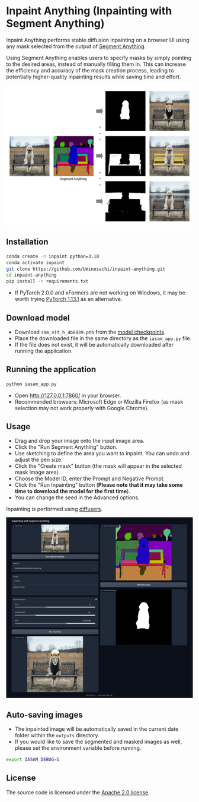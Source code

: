 # Inpaint Anything (Inpainting with Segment Anything)

Inpaint Anything performs stable diffusion inpainting on a browser UI using any mask selected from the output of [Segment Anything](https://github.com/facebookresearch/segment-anything).


Using Segment Anything enables users to specify masks by simply pointing to the desired areas, instead of manually filling them in. This can increase the efficiency and accuracy of the mask creation process, leading to potentially higher-quality inpainting results while saving time and effort.

![Explanation image](images/inpaint_anything_explanation_image_1.png)

## Installation

```bash
conda create -n inpaint python=3.10
conda activate inpaint
git clone https://github.com/Uminosachi/inpaint-anything.git
cd inpaint-anything
pip install -r requirements.txt
```
* If PyTorch 2.0.0 and xFormers are not working on Windows, it may be worth trying [PyTorch 1.13.1](https://pytorch.org/get-started/previous-versions/) as an alternative.

## Download model

* Download `sam_vit_h_4b8939.pth` from the [model checkpoints](https://github.com/facebookresearch/segment-anything#model-checkpoints).
* Place the downloaded file in the same directory as the `iasam_app.py` file.
* If the file does not exist, it will be automatically downloaded after running the application.

## Running the application

```bash
python iasam_app.py
```

* Open http://127.0.0.1:7860/ in your browser.
* Recommended browsers: Microsoft Edge or Mozilla Firefox (as mask selection may not work properly with Google Chrome).

## Usage

* Drag and drop your image onto the input image area.
* Click the "Run Segment Anything" button.
* Use sketching to define the area you want to inpaint. You can undo and adjust the pen size.
* Click the "Create mask" button (the mask will appear in the selected mask image area).
* Choose the Model ID, enter the Prompt and Negative Prompt.
* Click the "Run Inpainting" button (**Please note that it may take some time to download the model for the first time**).
* You can change the seed in the Advanced options.

Inpainting is performed using [diffusers](https://github.com/huggingface/diffusers).

![UI image](images/inpaint_anything_ui_image_1.png)

## Auto-saving images

* The inpainted image will be automatically saved in the current date folder within the `outputs` directory.
* If you would like to save the segmented and masked images as well, please set the environment variable before running.

```bash
export IASAM_DEBUG=1
```

## License

The source code is licensed under the [Apache 2.0 license](LICENSE).